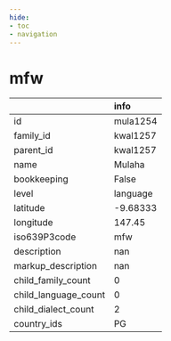 ```yaml
---
hide:
- toc
- navigation
---
```

# mfw
|                      | info     |
|:---------------------|:---------|
| id                   | mula1254 |
| family_id            | kwal1257 |
| parent_id            | kwal1257 |
| name                 | Mulaha   |
| bookkeeping          | False    |
| level                | language |
| latitude             | -9.68333 |
| longitude            | 147.45   |
| iso639P3code         | mfw      |
| description          | nan      |
| markup_description   | nan      |
| child_family_count   | 0        |
| child_language_count | 0        |
| child_dialect_count  | 2        |
| country_ids          | PG       |